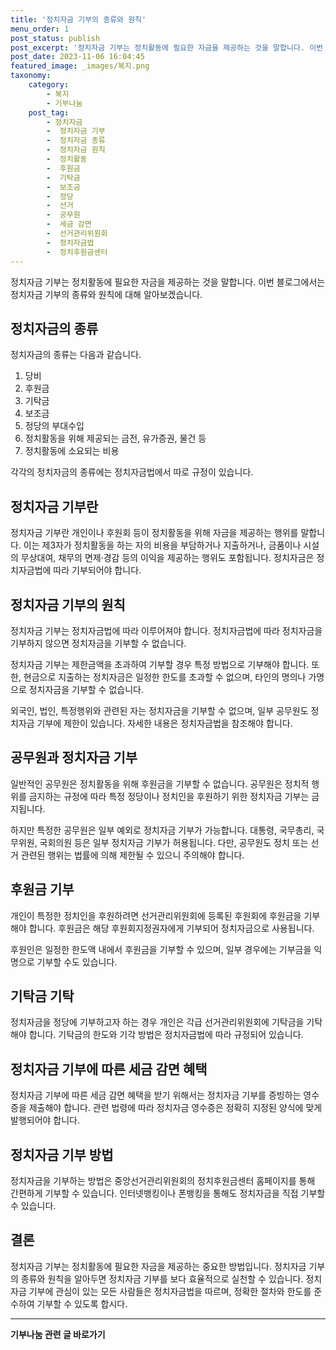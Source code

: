 ```yaml
---
title: '정치자금 기부의 종류와 원칙'
menu_order: 1
post_status: publish
post_excerpt: '정치자금 기부는 정치활동에 필요한 자금을 제공하는 것을 말합니다. 이번 블로그에서는 정치자금 기부의 종류와 원칙에 대해 알아보겠습니다.'
post_date: 2023-11-06 16:04:45
featured_image: _images/복지.png
taxonomy:
    category:
        - 복지
        - 기부나눔
    post_tag:
        - 정치자금
        -  정치자금 기부
        -  정치자금 종류
        -  정치자금 원칙
        -  정치활동
        -  후원금
        -  기탁금
        -  보조금
        -  정당
        -  선거
        -  공무원
        -  세금 감면
        -  선거관리위원회
        -  정치자금법
        -  정치후원금센터
---
```



정치자금 기부는 정치활동에 필요한 자금을 제공하는 것을 말합니다. 이번 블로그에서는 정치자금 기부의 종류와 원칙에 대해 알아보겠습니다.

## 정치자금의 종류

정치자금의 종류는 다음과 같습니다.

1. 당비
2. 후원금
3. 기탁금
4. 보조금
5. 정당의 부대수입
6. 정치활동을 위해 제공되는 금전, 유가증권, 물건 등
7. 정치활동에 소요되는 비용

각각의 정치자금의 종류에는 정치자금법에서 따로 규정이 있습니다.

## 정치자금 기부란

정치자금 기부란 개인이나 후원회 등이 정치활동을 위해 자금을 제공하는 행위를 말합니다. 이는 제3자가 정치활동을 하는 자의 비용을 부담하거나 지출하거나, 금품이나 시설의 무상대여, 채무의 면제·경감 등의 이익을 제공하는 행위도 포함됩니다. 정치자금은 정치자금법에 따라 기부되어야 합니다.

## 정치자금 기부의 원칙

정치자금 기부는 정치자금법에 따라 이루어져야 합니다. 정치자금법에 따라 정치자금을 기부하지 않으면 정치자금을 기부할 수 없습니다.

정치자금 기부는 제한금액을 초과하여 기부할 경우 특정 방법으로 기부해야 합니다. 또한, 현금으로 지출하는 정치자금은 일정한 한도를 초과할 수 없으며, 타인의 명의나 가명으로 정치자금을 기부할 수 없습니다.

외국인, 법인, 특정행위와 관련된 자는 정치자금을 기부할 수 없으며, 일부 공무원도 정치자금 기부에 제한이 있습니다. 자세한 내용은 정치자금법을 참조해야 합니다.

## 공무원과 정치자금 기부

일반적인 공무원은 정치활동을 위해 후원금을 기부할 수 없습니다. 공무원은 정치적 행위를 금지하는 규정에 따라 특정 정당이나 정치인을 후원하기 위한 정치자금 기부는 금지됩니다. 

하지만 특정한 공무원은 일부 예외로 정치자금 기부가 가능합니다. 대통령, 국무총리, 국무위원, 국회의원 등은 일부 정치자금 기부가 허용됩니다. 다만, 공무원도 정치 또는 선거 관련된 행위는 법률에 의해 제한될 수 있으니 주의해야 합니다.

## 후원금 기부

개인이 특정한 정치인을 후원하려면 선거관리위원회에 등록된 후원회에 후원금을 기부해야 합니다. 후원금은 해당 후원회지정권자에게 기부되어 정치자금으로 사용됩니다.

후원인은 일정한 한도액 내에서 후원금을 기부할 수 있으며, 일부 경우에는 기부금을 익명으로 기부할 수도 있습니다.

## 기탁금 기탁

정치자금을 정당에 기부하고자 하는 경우 개인은 각급 선거관리위원회에 기탁금을 기탁해야 합니다. 기탁금의 한도와 기각 방법은 정치자금법에 따라 규정되어 있습니다.

## 정치자금 기부에 따른 세금 감면 혜택

정치자금 기부에 따른 세금 감면 혜택을 받기 위해서는 정치자금 기부를 증빙하는 영수증을 제출해야 합니다. 관련 법령에 따라 정치자금 영수증은 정확히 지정된 양식에 맞게 발행되어야 합니다.

## 정치자금 기부 방법

정치자금을 기부하는 방법은 중앙선거관리위원회의 정치후원금센터 홈페이지를 통해 간편하게 기부할 수 있습니다. 인터넷뱅킹이나 폰뱅킹을 통해도 정치자금을 직접 기부할 수 있습니다.

## 결론

정치자금 기부는 정치활동에 필요한 자금을 제공하는 중요한 방법입니다. 정치자금 기부의 종류와 원칙을 알아두면 정치자금 기부를 보다 효율적으로 실천할 수 있습니다. 정치자금 기부에 관심이 있는 모든 사람들은 정치자금법을 따르며, 정확한 절차와 한도를 준수하여 기부할 수 있도록 합시다.



<!-- wp:separator -->
<hr class="wp-block-separator has-alpha-channel-opacity"/>
<!-- /wp:separator -->

<!-- wp:group {"backgroundColor":"base","layout":{"type":"constrained"}} -->
<div class="wp-block-group has-base-background-color has-background"><!-- wp:paragraph {"align":"center","fontSize":"medium"} -->
<p class="has-text-align-center has-large-font-size"><strong>기부나눔 관련 글 바로가기</strong></p>
<!-- /wp:paragraph -->


<!-- wp:latest-posts
{"categories":[{"id":15165,"count":19,"description":"","link":"https://uknowlaw.com/category/%ea%b8%b0%eb%b6%80%eb%82%98%eb%88%94/","name":"기부나눔","slug":"기부나눔","taxonomy":"category","parent":0,"meta":[],"_links":{"self":[{"href":"https://uknowlaw.com/wp-json/wp/v2/categories/15165"}],"collection":[{"href":"https://uknowlaw.com/wp-json/wp/v2/categories"}],"about":[{"href":"https://uknowlaw.com/wp-json/wp/v2/taxonomies/category"}],"wp:post_type":[{"href":"https://uknowlaw.com/wp-json/wp/v2/posts?categories=15165"}],"curies":[{"name":"wp","href":"https://api.w.org/{rel}","templated":true}]}}],"postsToShow":100,"excerptLength":28,"postLayout":"grid","columns":2,"featuredImageAlign":"left","featuredImageSizeSlug":"large","fontSize":"small"} /--></div>
<!-- /wp:group -->